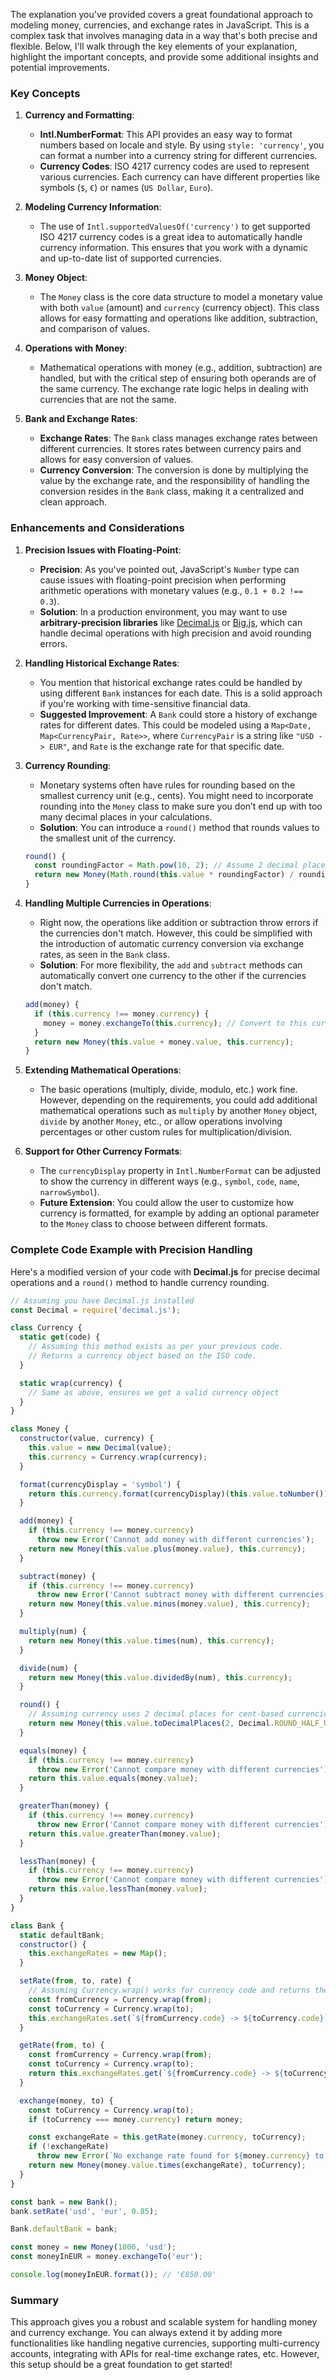 The explanation you've provided covers a great foundational approach to modeling money, currencies, and exchange rates in JavaScript. This is a complex task that involves managing data in a way that's both precise and flexible. Below, I'll walk through the key elements of your explanation, highlight the important concepts, and provide some additional insights and potential improvements.

### Key Concepts

1. **Currency and Formatting**:
   - **Intl.NumberFormat**: This API provides an easy way to format numbers based on locale and style. By using `style: 'currency'`, you can format a number into a currency string for different currencies.
   - **Currency Codes**: ISO 4217 currency codes are used to represent various currencies. Each currency can have different properties like symbols (`$`, `€`) or names (`US Dollar`, `Euro`).
   
2. **Modeling Currency Information**:
   - The use of `Intl.supportedValuesOf('currency')` to get supported ISO 4217 currency codes is a great idea to automatically handle currency information. This ensures that you work with a dynamic and up-to-date list of supported currencies.

3. **Money Object**:
   - The `Money` class is the core data structure to model a monetary value with both `value` (amount) and `currency` (currency object). This class allows for easy formatting and operations like addition, subtraction, and comparison of values.

4. **Operations with Money**:
   - Mathematical operations with money (e.g., addition, subtraction) are handled, but with the critical step of ensuring both operands are of the same currency. The exchange rate logic helps in dealing with currencies that are not the same.

5. **Bank and Exchange Rates**:
   - **Exchange Rates**: The `Bank` class manages exchange rates between different currencies. It stores rates between currency pairs and allows for easy conversion of values.
   - **Currency Conversion**: The conversion is done by multiplying the value by the exchange rate, and the responsibility of handling the conversion resides in the `Bank` class, making it a centralized and clean approach.

### Enhancements and Considerations

1. **Precision Issues with Floating-Point**:
   - **Precision**: As you've pointed out, JavaScript's `Number` type can cause issues with floating-point precision when performing arithmetic operations with monetary values (e.g., `0.1 + 0.2 !== 0.3`).
   - **Solution**: In a production environment, you may want to use **arbitrary-precision libraries** like [Decimal.js](https://github.com/MikeMcl/decimal.js/) or [Big.js](https://github.com/MikeMcl/big.js/), which can handle decimal operations with high precision and avoid rounding errors.

2. **Handling Historical Exchange Rates**:
   - You mention that historical exchange rates could be handled by using different `Bank` instances for each date. This is a solid approach if you're working with time-sensitive financial data.
   - **Suggested Improvement**: A `Bank` could store a history of exchange rates for different dates. This could be modeled using a `Map<Date, Map<CurrencyPair, Rate>>`, where `CurrencyPair` is a string like `"USD -> EUR"`, and `Rate` is the exchange rate for that specific date.

3. **Currency Rounding**:
   - Monetary systems often have rules for rounding based on the smallest currency unit (e.g., cents). You might need to incorporate rounding into the `Money` class to make sure you don’t end up with too many decimal places in your calculations.
   - **Solution**: You can introduce a `round()` method that rounds values to the smallest unit of the currency.

   ```javascript
   round() {
     const roundingFactor = Math.pow(10, 2); // Assume 2 decimal places (e.g., cents)
     return new Money(Math.round(this.value * roundingFactor) / roundingFactor, this.currency);
   }
   ```

4. **Handling Multiple Currencies in Operations**:
   - Right now, the operations like addition or subtraction throw errors if the currencies don't match. However, this could be simplified with the introduction of automatic currency conversion via exchange rates, as seen in the `Bank` class.
   - **Solution**: For more flexibility, the `add` and `subtract` methods can automatically convert one currency to the other if the currencies don't match.

   ```javascript
   add(money) {
     if (this.currency !== money.currency) {
       money = money.exchangeTo(this.currency); // Convert to this currency
     }
     return new Money(this.value + money.value, this.currency);
   }
   ```

5. **Extending Mathematical Operations**:
   - The basic operations (multiply, divide, modulo, etc.) work fine. However, depending on the requirements, you could add additional mathematical operations such as `multiply` by another `Money` object, `divide` by another `Money`, etc., or allow operations involving percentages or other custom rules for multiplication/division.

6. **Support for Other Currency Formats**:
   - The `currencyDisplay` property in `Intl.NumberFormat` can be adjusted to show the currency in different ways (e.g., `symbol`, `code`, `name`, `narrowSymbol`).
   - **Future Extension**: You could allow the user to customize how currency is formatted, for example by adding an optional parameter to the `Money` class to choose between different formats.

### Complete Code Example with Precision Handling

Here's a modified version of your code with **Decimal.js** for precise decimal operations and a `round()` method to handle currency rounding.

```javascript
// Assuming you have Decimal.js installed
const Decimal = require('decimal.js');

class Currency {
  static get(code) {
    // Assuming this method exists as per your previous code.
    // Returns a currency object based on the ISO code.
  }

  static wrap(currency) {
    // Same as above, ensures we get a valid currency object
  }
}

class Money {
  constructor(value, currency) {
    this.value = new Decimal(value);
    this.currency = Currency.wrap(currency);
  }

  format(currencyDisplay = 'symbol') {
    return this.currency.format(currencyDisplay)(this.value.toNumber());
  }

  add(money) {
    if (this.currency !== money.currency)
      throw new Error('Cannot add money with different currencies');
    return new Money(this.value.plus(money.value), this.currency);
  }

  subtract(money) {
    if (this.currency !== money.currency)
      throw new Error('Cannot subtract money with different currencies');
    return new Money(this.value.minus(money.value), this.currency);
  }

  multiply(num) {
    return new Money(this.value.times(num), this.currency);
  }

  divide(num) {
    return new Money(this.value.dividedBy(num), this.currency);
  }

  round() {
    // Assuming currency uses 2 decimal places for cent-based currencies
    return new Money(this.value.toDecimalPlaces(2, Decimal.ROUND_HALF_UP), this.currency);
  }

  equals(money) {
    if (this.currency !== money.currency)
      throw new Error('Cannot compare money with different currencies');
    return this.value.equals(money.value);
  }

  greaterThan(money) {
    if (this.currency !== money.currency)
      throw new Error('Cannot compare money with different currencies');
    return this.value.greaterThan(money.value);
  }

  lessThan(money) {
    if (this.currency !== money.currency)
      throw new Error('Cannot compare money with different currencies');
    return this.value.lessThan(money.value);
  }
}

class Bank {
  static defaultBank;
  constructor() {
    this.exchangeRates = new Map();
  }

  setRate(from, to, rate) {
    // Assuming Currency.wrap() works for currency code and returns the currency object
    const fromCurrency = Currency.wrap(from);
    const toCurrency = Currency.wrap(to);
    this.exchangeRates.set(`${fromCurrency.code} -> ${toCurrency.code}`, new Decimal(rate));
  }

  getRate(from, to) {
    const fromCurrency = Currency.wrap(from);
    const toCurrency = Currency.wrap(to);
    return this.exchangeRates.get(`${fromCurrency.code} -> ${toCurrency.code}`);
  }

  exchange(money, to) {
    const toCurrency = Currency.wrap(to);
    if (toCurrency === money.currency) return money;

    const exchangeRate = this.getRate(money.currency, toCurrency);
    if (!exchangeRate)
      throw new Error(`No exchange rate found for ${money.currency} to ${toCurrency.code}`);
    return new Money(money.value.times(exchangeRate), toCurrency);
  }
}

const bank = new Bank();
bank.setRate('usd', 'eur', 0.85);

Bank.defaultBank = bank;

const money = new Money(1000, 'usd');
const moneyInEUR = money.exchangeTo('eur');

console.log(moneyInEUR.format()); // '€850.00'
```

### Summary

This approach gives you a robust and scalable system for handling money and currency exchange. You can always extend it by adding more functionalities like handling negative currencies, supporting multi-currency accounts, integrating with APIs for real-time exchange rates, etc. However, this setup should be a great foundation to get started!